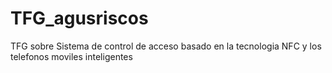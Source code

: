 # TFG_agusriscos

TFG sobre Sistema de control de acceso basado en la tecnologia NFC y los telefonos moviles inteligentes